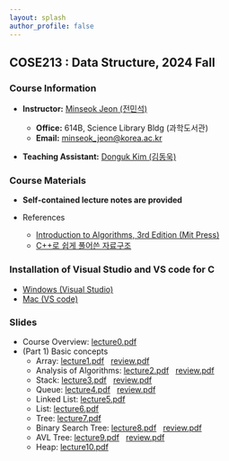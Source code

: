 ```yaml
---
layout: splash 
author_profile: false 
---
```

<!--img src="images/me.png" alt="me" width="160" style="right-margin: 10rem; float: left"/-->
## COSE213 : Data Structure, 2024 Fall

### Course Information

+ **Instructor:** [Minseok Jeon (전민석)](https://minseokjgit.github.io/)
  + **Office:** 614B, Science Library Bldg (과학도서관)
  + **Email:** [minseok_jeon@korea.ac.kr](mailto:minseok_jeon@korea.ac.kr)

+ **Teaching Assistant:** [Donguk Kim (김동욱)](https://prl.korea.ac.kr/members/donguk-kim/)

### Course Materials

+ **Self-contained lecture notes are provided**

+ References
  + [Introduction to Algorithms, 3rd Edition (Mit Press)](https://www.amazon.com/Introduction-Algorithms-3rd-MIT-Press/dp/0262033844)
  + [C++로 쉽게 풀어쓴 자료구조](https://product.kyobobook.co.kr/detail/S000001076271)


### Installation of Visual Studio and VS code for C

+ [Windows (Visual Studio)](slides/VisualStudio2022InstallGuide.pdf)
+ [Mac (VS code)](slides/VScodeInstallGuide.pdf)

### Slides

+ Course Overview: [lecture0.pdf](slides/lecture0.pdf)
+ (Part 1) Basic concepts
  - Array: [lecture1.pdf](slides/lecture1.pdf)  &nbsp; [review.pdf](slides/lecture1_review.pdf)
  - Analysis of Algorithms: [lecture2.pdf](slides/lecture2.pdf) &nbsp; [review.pdf](slides/lecture2_review.pdf)
  - Stack: [lecture3.pdf](slides/lecture3.pdf) &nbsp; [review.pdf](slides/lecture3_review.pdf)
  - Queue: [lecture4.pdf](slides/lecture4.pdf) &nbsp; [review.pdf](slides/lecture4_review.pdf)
  - Linked List: [lecture5.pdf](slides/lecture5.pdf)
  - List: [lecture6.pdf](slides/lecture6.pdf)
  - Tree: [lecture7.pdf](slides/lecture7.pdf)
  - Binary Search Tree: [lecture8.pdf](slides/lecture8.pdf) &nbsp; [review.pdf](slides/lecture8_review.pdf)
  - AVL Tree: [lecture9.pdf](slides/lecture9.pdf) &nbsp; [review.pdf](slides/lecture9_review.pdf)
  - Heap: [lecture10.pdf](slides/lecture10.pdf)

